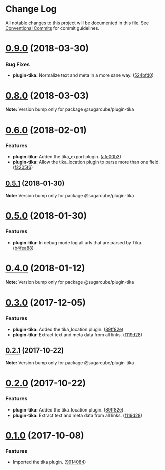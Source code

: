 # Change Log

All notable changes to this project will be documented in this file.
See [Conventional Commits](https://conventionalcommits.org) for commit guidelines.

<a name="0.9.0"></a>
# [0.9.0](https://gitlab.com/sugarcube/sugarcube/compare/v0.8.0...v0.9.0) (2018-03-30)


### Bug Fixes

* **plugin-tika:** Normalize text and meta in a more sane way. ([524bfd0](https://gitlab.com/sugarcube/sugarcube/commit/524bfd0))




<a name="0.8.0"></a>
# [0.8.0](https://gitlab.com/sugarcube/sugarcube/compare/v0.7.0...v0.8.0) (2018-03-03)




**Note:** Version bump only for package @sugarcube/plugin-tika

<a name="0.6.0"></a>
# [0.6.0](https://gitlab.com/sugarcube/sugarcube/compare/v0.5.1...v0.6.0) (2018-02-01)


### Features

* **plugin-tika:** Added the tika_export plugin. ([afe00b3](https://gitlab.com/sugarcube/sugarcube/commit/afe00b3))
* **plugin-tika:** Allow the tika_location plugin to parse more than one field. ([f2205f6](https://gitlab.com/sugarcube/sugarcube/commit/f2205f6))




<a name="0.5.1"></a>
## [0.5.1](https://gitlab.com/sugarcube/sugarcube/compare/v0.5.0...v0.5.1) (2018-01-30)




**Note:** Version bump only for package @sugarcube/plugin-tika

<a name="0.5.0"></a>
# [0.5.0](https://gitlab.com/sugarcube/sugarcube/compare/v0.4.0...v0.5.0) (2018-01-30)


### Features

* **plugin-tika:** In debug mode log all urls that are parsed by Tika. ([b4fea88](https://gitlab.com/sugarcube/sugarcube/commit/b4fea88))




<a name="0.4.0"></a>
# [0.4.0](https://gitlab.com/sugarcube/sugarcube/compare/v0.3.0...v0.4.0) (2018-01-12)




**Note:** Version bump only for package @sugarcube/plugin-tika

<a name="0.3.0"></a>
# [0.3.0](https://gitlab.com/sugarcube/sugarcube/compare/v0.1.0...v0.3.0) (2017-12-05)


### Features

* **plugin-tika:** Added the tika_location plugin. ([89ff82e](https://gitlab.com/sugarcube/sugarcube/commit/89ff82e))
* **plugin-tika:** Extract text and meta data from all links. ([f119d28](https://gitlab.com/sugarcube/sugarcube/commit/f119d28))




<a name="0.2.1"></a>
## [0.2.1](https://gitlab.com/sugarcube/sugarcube/compare/v0.2.0...v0.2.1) (2017-10-22)




**Note:** Version bump only for package @sugarcube/plugin-tika

<a name="0.2.0"></a>
# [0.2.0](https://gitlab.com/sugarcube/sugarcube/compare/v0.1.0...v0.2.0) (2017-10-22)


### Features

* **plugin-tika:** Added the tika_location plugin. ([89ff82e](https://gitlab.com/sugarcube/sugarcube/commit/89ff82e))
* **plugin-tika:** Extract text and meta data from all links. ([f119d28](https://gitlab.com/sugarcube/sugarcube/commit/f119d28))




<a name="0.1.0"></a>
# [0.1.0](https://gitlab.com/sugarcube/sugarcube/compare/v0.0.0...v0.1.0) (2017-10-08)


### Features

* Imported the tika plugin. ([9914084](https://gitlab.com/sugarcube/sugarcube/commit/9914084))
